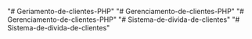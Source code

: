 "# Geriamento-de-clientes-PHP" 
"# Gerenciamento-de-clientes-PHP" 
"# Gerenciamento-de-clientes-PHP" 
"# Sistema-de-divida-de-clientes" 
"# Sistema-de-divida-de-clientes" 
